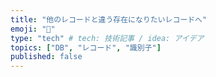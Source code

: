 ```yaml
---
title: "他のレコードと違う存在になりたいレコードへ"
emoji: "👻"
type: "tech" # tech: 技術記事 / idea: アイデア
topics: ["DB", "レコード", "識別子"]
published: false
---
```

